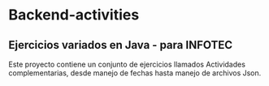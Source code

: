 # Backend-activities

## Ejercicios variados en Java - para INFOTEC

Este proyecto contiene un conjunto de ejercicios llamados Actividades
complementarias, desde manejo de fechas hasta manejo de archivos Json.
